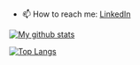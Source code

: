 - 📫 How to reach me: [LinkedIn](https://www.linkedin.com/in/talles-oliveira/)

[![My github stats](https://github-readme-stats.vercel.app/api?username=tallesventura&count_private=true&show_icons=true)](https://github.com/anuraghazra/github-readme-stats)

[![Top Langs](https://github-readme-stats.vercel.app/api/top-langs/?username=tallesventura&layout=compact)](https://github.com/anuraghazra/github-readme-stats)
